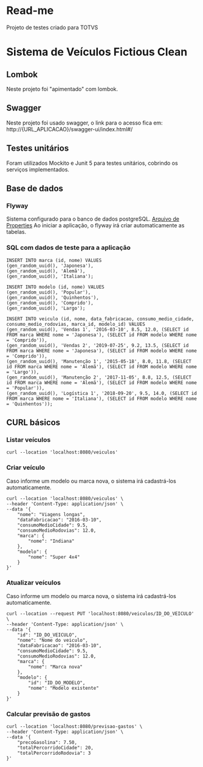 # Read-me

Projeto de testes criado para TOTVS

# Sistema de Veículos Fictious Clean

## Lombok

Neste projeto foi "apimentado" com lombok.

## Swagger

Neste projeto foi usado swagger, o link para o acesso fica em: http://{URL_APLICACAO}/swagger-ui/index.html#/

## Testes unitários

Foram utilizados Mockito e Junit 5 para testes unitários, cobrindo os serviços implementados.

## Base de dados


### Flyway

Sistema configurado para o banco de dados postgreSQL. [Arquivo de Properties](https://github.com/luzrafaelf/totvs-test/blob/main/src/main/resources/application.properties)
Ao iniciar a aplicação, o flyway irá criar automaticamente as tabelas.

### SQL com dados de teste para a aplicação
```
INSERT INTO marca (id, nome) VALUES
(gen_random_uuid(), 'Japonesa'),
(gen_random_uuid(), 'Alemã'),
(gen_random_uuid(), 'Italiana');

INSERT INTO modelo (id, nome) VALUES
(gen_random_uuid(), 'Popular'),
(gen_random_uuid(), 'Quinhentos'),
(gen_random_uuid(), 'Comprido'),
(gen_random_uuid(), 'Largo');

INSERT INTO veiculo (id, nome, data_fabricacao, consumo_medio_cidade, consumo_medio_rodovias, marca_id, modelo_id) VALUES
(gen_random_uuid(), 'Vendas 1', '2016-03-10', 8.5, 12.0, (SELECT id FROM marca WHERE nome = 'Japonesa'), (SELECT id FROM modelo WHERE nome = 'Comprido')),
(gen_random_uuid(), 'Vendas 2', '2019-07-25', 9.2, 13.5, (SELECT id FROM marca WHERE nome = 'Japonesa'), (SELECT id FROM modelo WHERE nome = 'Comprido')),
(gen_random_uuid(), 'Manutenção 1', '2015-05-18', 8.0, 11.8, (SELECT id FROM marca WHERE nome = 'Alemã'), (SELECT id FROM modelo WHERE nome = 'Largo')),
(gen_random_uuid(), 'Manutenção 2', '2017-11-05', 8.8, 12.5, (SELECT id FROM marca WHERE nome = 'Alemã'), (SELECT id FROM modelo WHERE nome = 'Popular')),
(gen_random_uuid(), 'Logística 1', '2018-09-20', 9.5, 14.0, (SELECT id FROM marca WHERE nome = 'Italiana'), (SELECT id FROM modelo WHERE nome = 'Quinhentos'));
```

## CURL básicos

### Listar veículos
```
curl --location 'localhost:8080/veiculos'
```

### Criar veículo

Caso informe um modelo ou marca nova, o sistema irá cadastrá-los automaticamente.
```
curl --location 'localhost:8080/veiculos' \
--header 'Content-Type: application/json' \
--data '{
    "nome": "Viagens longas",
    "dataFabricacao": "2016-03-10",
    "consumoMedioCidade": 9.5,
    "consumoMedioRodovias": 12.0,
    "marca": {
        "nome": "Indiana"
    },
    "modelo": {
        "nome": "Super 4x4"
    }
}'
```

### Atualizar veículos

Caso informe um modelo ou marca nova, o sistema irá cadastrá-los automaticamente.
```
curl --location --request PUT 'localhost:8080/veiculos/ID_DO_VEICULO' \
--header 'Content-Type: application/json' \
--data '{
    "id": "ID_DO_VEICULO",
    "nome": "Nome do veiculo",
    "dataFabricacao": "2016-03-10",
    "consumoMedioCidade": 9.5,
    "consumoMedioRodovias": 12.0,
    "marca": {
        "nome": "Marca nova"
    },
    "modelo": {
        "id": "ID_DO_MODELO",
        "nome": "Modelo existente"
    }
}'
```

### Calcular previsão de gastos
```
curl --location 'localhost:8080/previsao-gastos' \
--header 'Content-Type: application/json' \
--data '{
    "precoGasolina": 7.50,
    "totalPercorridoCidade": 20,
    "totalPercorridoRodovia": 3
}'
```

